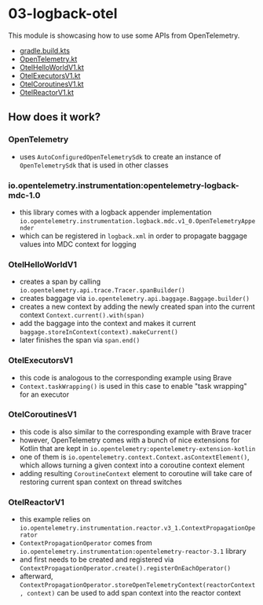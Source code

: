 # 03-logback-otel

This module is showcasing how to use some APIs from OpenTelemetry.

* [gradle.build.kts](build.gradle.kts)
* [OpenTelemetry.kt](src/main/kotlin/me/ilya40umov/observability/helper/OpenTelemetry.kt)
* [OtelHelloWorldV1.kt](src/main/kotlin/me/ilya40umov/observability/OtelHelloWorldV1.kt)
* [OtelExecutorsV1.kt](src/main/kotlin/me/ilya40umov/observability/OtelExecutorsV1.kt)
* [OtelCoroutinesV1.kt](src/main/kotlin/me/ilya40umov/observability/OtelCoroutinesV1.kt)
* [OtelReactorV1.kt](src/main/kotlin/me/ilya40umov/observability/OtelReactorV1.kt)

## How does it work?

### OpenTelemetry

* uses `AutoConfiguredOpenTelemetrySdk` to create an instance of `OpenTelemetrySdk` that is used in other classes

### io.opentelemetry.instrumentation:opentelemetry-logback-mdc-1.0

* this library comes with a logback appender implementation `io.opentelemetry.instrumentation.logback.mdc.v1_0.OpenTelemetryAppender`
* which can be registered in `logback.xml` in order to propagate baggage values into MDC context for logging 

### OtelHelloWorldV1

* creates a span by calling `io.opentelemetry.api.trace.Tracer.spanBuilder()`
* creates baggage via `io.opentelemetry.api.baggage.Baggage.builder()`
* creates a new context by adding the newly created span into the current context `Context.current().with(span)`
* add the baggage into the context and makes it current `baggage.storeInContext(context).makeCurrent()`
* later finishes the span via `span.end()`

### OtelExecutorsV1

* this code is analogous to the corresponding example using Brave
* `Context.taskWrapping()` is used in this case to enable "task wrapping" for an executor

### OtelCoroutinesV1

* this code is also similar to the corresponding example with Brave tracer
* however, OpenTelemetry comes with a bunch of nice extensions for Kotlin that are kept in `io.opentelemetry:opentelemetry-extension-kotlin`
* one of them is `io.opentelemetry.context.Context.asContextElement()`, which allows turning a given context into a coroutine context element
* adding resulting `CoroutineContext` element to coroutine will take care of restoring current span context on thread switches

### OtelReactorV1

* this example relies on `io.opentelemetry.instrumentation.reactor.v3_1.ContextPropagationOperator`
* `ContextPropagationOperator` comes from `io.opentelemetry.instrumentation:opentelemetry-reactor-3.1` library
* and first needs to be created and registered via `ContextPropagationOperator.create().registerOnEachOperator()`
* afterward, `ContextPropagationOperator.storeOpenTelemetryContext(reactorContext, context)` can be used to add span context into the reactor context